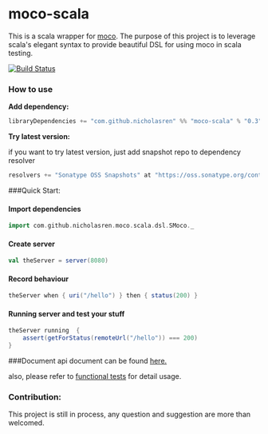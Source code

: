 moco-scala
==========

This is a scala wrapper for [moco](https://github.com/dreamhead/moco).
The purpose of this project is to leverage scala's elegant syntax to provide beautiful DSL for using moco in scala testing.

[![Build Status](https://travis-ci.org/nicholasren/moco-scala.svg?branch=master)](https://travis-ci.org/nicholasren/moco-scala)

### How to use

__Add dependency:__
```sbt
libraryDependencies += "com.github.nicholasren" %% "moco-scala" % "0.3"
```
__Try latest version:__

if you want to try latest version, just add snapshot repo to dependency resolver

```scala
resolvers += "Sonatype OSS Snapshots" at "https://oss.sonatype.org/content/repositories/snapshots"
```

###Quick Start:

#### Import dependencies
```scala
import com.github.nicholasren.moco.scala.dsl.SMoco._
```

#### Create server
```scala
val theServer = server(8080)
```

#### Record behaviour
```scala
theServer when { uri("/hello") } then { status(200) }
```

#### Running server and test your stuff

```scala
theServer running  {
    assert(getForStatus(remoteUrl("/hello")) === 200)
}
```

###Document
api document can be found [here.](doc/api.md)

also, please refer to [functional tests](https://github.com/nicholasren/moco-scala/tree/master/src/test/scala/features) for detail usage.

### Contribution:
This project is still in process, any question and suggestion are more than welcomed.

